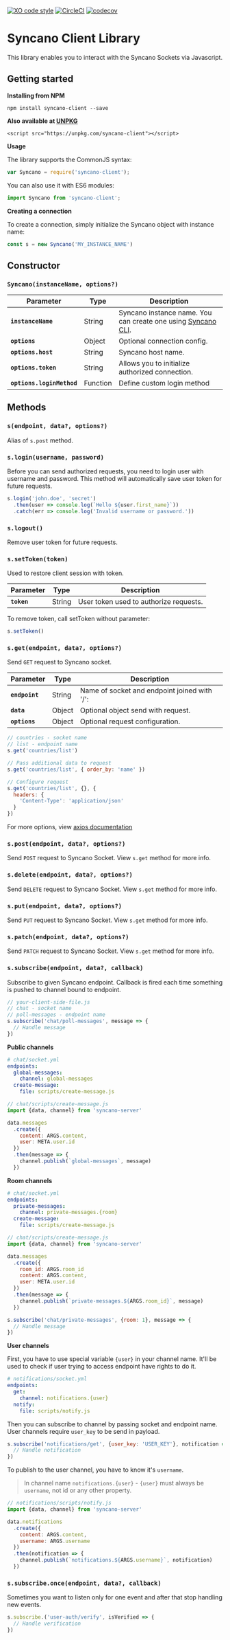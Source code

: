 [![XO code style](https://img.shields.io/badge/code_style-XO-5ed9c7.svg)](https://github.com/sindresorhus/xo)   [![CircleCI](https://circleci.com/gh/Syncano/syncano-client-js.svg?style=shield&circle-token=2efee697e0cee80591aec86e022a9dbe0b3b25b8)](https://circleci.com/gh/Syncano/syncano-client-js)   [![codecov](https://codecov.io/gh/Syncano/syncano-client-js/branch/devel/graph/badge.svg)](https://codecov.io/gh/Syncano/syncano-client-js)

# Syncano Client Library

This library enables you to interact with the Syncano Sockets via Javascript.

## Getting started

**Installing from NPM**

    npm install syncano-client --save

**Also available at [UNPKG](https://unpkg.com/syncano-client)**

    <script src="https://unpkg.com/syncano-client"></script>

**Usage**

The library supports the CommonJS syntax:

```js
var Syncano = require('syncano-client');
```

You can also use it with ES6 modules:

```js
import Syncano from 'syncano-client';
```

**Creating a connection**

To create a connection, simply initialize the Syncano object with instance name:

```js
const s = new Syncano('MY_INSTANCE_NAME')
```

## Constructor

### `Syncano(instanceName, options?)`

| Parameter | Type | Description |
|-----------|------|-------------|
| **`instanceName`** | String | Syncano instance name. You can create one using [Syncano CLI](https://github.com/Syncano/syncano-node-cli). |
| **`options`** | Object | Optional connection config. |
| **`options.host`** | String | Syncano host name. |
| **`options.token`** | String | Allows you to initialize authorized connection. |
| **`options.loginMethod`** |  Function | Define custom login method |

## Methods

### `s(endpoint, data?, options?)`

Alias of `s.post` method.

### `s.login(username, password)`

Before you can send authorized requests, you need to login user with username and password. This method will automatically save user token for future requests.

```js
s.login('john.doe', 'secret')
  .then(user => console.log(`Hello ${user.first_name}`))
  .catch(err => console.log('Invalid username or password.'))
```

### `s.logout()`

Remove user token for future requests.

### `s.setToken(token)`

Used to restore client session with token.

| Parameter | Type | Description |
|-----------|------|-------------|
| **`token`** | String | User token used to authorize requests.  |

To remove token, call setToken without parameter:

```js
s.setToken()
```

### `s.get(endpoint, data?, options?)`

Send `GET` request to Syncano socket.

| Parameter | Type | Description |
|-----------|------|-------------|
| **`endpoint`** | String | Name of socket and endpoint joined with '/':  |
| **`data`** | Object | Optional object send with request. |
| **`options`** | Object | Optional request configuration. |


```js
// countries - socket name
// list - endpoint name
s.get('countries/list')

// Pass additional data to request
s.get('countries/list', { order_by: 'name' })

// Configure request
s.get('countries/list', {}, {
  headers: {
    'Content-Type': 'application/json'
  }
})
```

For more options, view [axios documentation](https://www.npmjs.com/package/axios)

### `s.post(endpoint, data?, options?)`

Send `POST` request to Syncano Socket. View `s.get` method for more info.

### `s.delete(endpoint, data?, options?)`

Send `DELETE` request to Syncano Socket. View `s.get` method for more info.

### `s.put(endpoint, data?, options?)`

Send `PUT` request to Syncano Socket. View `s.get` method for more info.

### `s.patch(endpoint, data?, options?)`

Send `PATCH` request to Syncano Socket. View `s.get` method for more info.

### `s.subscribe(endpoint, data?, callback)`


Subscribe to given Syncano endpoint. Callback is fired each time something is pushed to channel bound to endpoint.

```js
// your-client-side-file.js
// chat - socket name
// poll-messages - endpoint name
s.subscribe('chat/poll-messages', message => {
  // Handle message
})
```

**Public channels**

```yml
# chat/socket.yml
endpoints:
  global-messages:
    channel: global-messages
  create-message:
    file: scripts/create-message.js
```

```js
// chat/scripts/create-message.js
import {data, channel} from 'syncano-server'

data.messages
  .create({
    content: ARGS.content, 
    user: META.user.id
  })
  .then(message => {
    channel.publish(`global-messages`, message)
  })

```

**Room channels**

```yml
# chat/socket.yml
endpoints:
  private-messages:
    channel: private-messages.{room}
  create-message:
    file: scripts/create-message.js
```

```js
// chat/scripts/create-message.js
import {data, channel} from 'syncano-server'

data.messages
  .create({
    room_id: ARGS.room_id
    content: ARGS.content, 
    user: META.user.id
  })
  .then(message => {
    channel.publish(`private-messages.${ARGS.room_id}`, message)
  })
```

```js
s.subscribe('chat/private-messages', {room: 1}, message => {
  // Handle message
})
```

**User channels**

First, you have to use special variable `{user}` in your channel name. It'll be used to check if user trying to access endpoint have rights to do it.

```yml
# notifications/socket.yml
endpoints:
  get:
    channel: notifications.{user}
  notify:
    file: scripts/notify.js
```

Then you can subscribe to channel by passing socket and endpoint name. User channels require `user_key` to be send in payload. 

```js
s.subscribe('notifications/get', {user_key: 'USER_KEY'}, notification => {
  // Handle notification
})
```

To publish to the user channel, you have to know it's `username`. 

> In channel name `notifications.{user}` - `{user}` must always be `username`, not id or any other property.

```js
// notifications/scripts/notify.js
import {data, channel} from 'syncano-server'

data.notifications
  .create({
    content: ARGS.content, 
    username: ARGS.username
  })
  .then(notification => {
    channel.publish(`notifications.${ARGS.username}`, notification)
  })
```

### `s.subscribe.once(endpoint, data?, callback)`

Sometimes you want to listen only for one event and after that stop handling new events.

```js
s.subscribe.('user-auth/verify', isVerified => {
  // Handle verification
})
